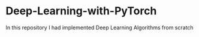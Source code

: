 # Deep-Learning-with-PyTorch 
In this repository I had implemented Deep Learning Algorithms from scratch
